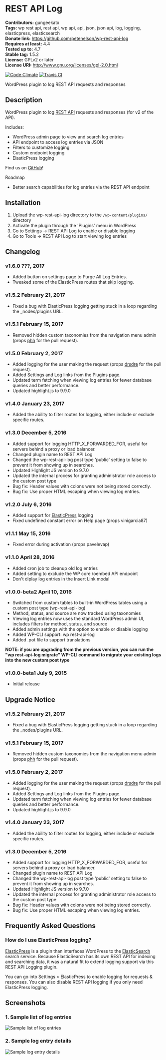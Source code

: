 # REST API Log #
**Contributors:** gungeekatx  
**Tags:** wp rest api, rest api, wp api, api, json, json api, log, logging, elasticpress, elasticsearch  
**Donate link:** https://github.com/petenelson/wp-rest-api-log  
**Requires at least:** 4.4  
**Tested up to:** 4.7  
**Stable tag:** 1.5.2  
**License:** GPLv2 or later  
**License URI:** http://www.gnu.org/licenses/gpl-2.0.html  

[![Code Climate](https://codeclimate.com/github/petenelson/wp-rest-api-log/badges/gpa.svg)](https://codeclimate.com/github/petenelson/wp-rest-api-log)
[![Travis CI](https://travis-ci.org/petenelson/wp-rest-api-log.svg)](https://travis-ci.org/petenelson/wp-rest-api-log)


WordPress plugin to log REST API requests and responses

## Description ##

WordPress plugin to log [REST API](http://v2.wp-api.org/) requests and responses (for v2 of the API).

Includes:

* WordPress admin page to view and search log entries
* API endpoint to access log entries via JSON
* Filters to customize logging
* Custom endpoint logging
* ElasticPress logging

Find us on [GitHub](https://github.com/petenelson/wp-rest-api-log)!

Roadmap

* Better search capabilities for log entries via the REST API endpoint


## Installation ##

1. Upload the wp-rest-api-log directory to the `/wp-content/plugins/` directory
2. Activate the plugin through the 'Plugins' menu in WordPress
3. Go to Settings -> REST API Log to enable or disable logging
3. Go to Tools -> REST API Log to start viewing log entries


## Changelog ##

### v1.6.0 ???, 2017 ###
* Added button on settings page to Purge All Log Entries.
* Tweaked some of the ElasticPress routes that skip logging.

### v1.5.2 February 21, 2017 ###
* Fixed a bug with ElasticPress logging getting stuck in a loop regarding the _nodes/plugins URL.

### v1.5.1 February 15, 2017 ###
* Removed hidden custom taxonomies from the navigation menu admin (props [phh](https://github.com/phh) for the pull request).

### v1.5.0 February 2, 2017 ###
* Added logging for the user making the request (props [drsdre](https://github.com/drsdre) for the pull request).
* Added Settings and Log links from the Plugins page.
* Updated term fetching when viewing log entries for fewer database queries and better performance.
* Updated highlight.js to 9.9.0

### v1.4.0 January 23, 2017 ###
* Added the ability to filter routes for logging, either include or exclude specific routes.

### v1.3.0 December 5, 2016 ###
* Added support for logging HTTP_X_FORWARDED_FOR, useful for servers behind a proxy or load balancer.
* Changed plugin name to REST API Log
* Changed the wp-rest-api-log post type 'public' setting to false to prevent it from showing up in searches.
* Updated Highlight JS version to 9.7.0
* Updated the internal process for granting administrator role access to the custom post type
* Bug fix: Header values with colons were not being stored correctly.
* Bug fix: Use proper HTML escaping when viewing log entries.

### v1.2.0 July 6, 2016 ###
* Added support for [ElasticPress](https://wordpress.org/plugins/elasticpress/) logging
* Fixed undefined constant error on Help page (props vinigarcia87)

### v1.1.1 May 15, 2016 ###
* Fixed error during activation (props pavelevap)

### v1.1.0 April 28, 2016 ###
* Added cron job to cleanup old log entries
* Added setting to exclude the WP core /oembed API endpoint
* Don't diplay log entries in the Insert Link modal

### v1.0.0-beta2 April 10, 2016 ###
* Switched from custom tables to built-in WordPress tables using a custom post type (wp-rest-api-log)
* Method, status, and source are now tracked using taxonomies
* Viewing log entries now uses the standard WordPress admin UI, includes filters for method, status, and source
* Added admin settings with the option to enable or disable logging
* Added WP-CLI support: wp rest-api-log
* Added .pot file to support translations

**NOTE: if you are upgrading from the previous version, you can run the "wp rest-api-log migrate" WP-CLI command to migrate your existing logs into the new custom post type**

### v1.0.0-beta1 July 9, 2015 ###
* Initial release


## Upgrade Notice ##

### v1.5.2 February 21, 2017 ###
* Fixed a bug with ElasticPress logging getting stuck in a loop regarding the _nodes/plugins URL.

### v1.5.1 February 15, 2017 ###
* Removed hidden custom taxonomies from the navigation menu admin (props [phh](https://github.com/phh) for the pull request).

### v1.5.0 February 2, 2017 ###
* Added logging for the user making the request (props [drsdre](https://github.com/drsdre) for the pull request).
* Added Settings and Log links from the Plugins page.
* Updated term fetching when viewing log entries for fewer database queries and better performance.
* Updated highlight.js to 9.9.0

### v1.4.0 January 23, 2017 ###
* Added the ability to filter routes for logging, either include or exclude specific routes.

### v1.3.0 December 5, 2016 ###
* Added support for logging HTTP_X_FORWARDED_FOR, useful for servers behind a proxy or load balancer.
* Changed plugin name to REST API Log
* Changed the wp-rest-api-log post type 'public' setting to false to prevent it from showing up in searches.
* Updated Highlight JS version to 9.7.0
* Updated the internal process for granting administrator role access to the custom post type
* Bug fix: Header values with colons were not being stored correctly.
* Bug fix: Use proper HTML escaping when viewing log entries.

## Frequently Asked Questions ##

### How do I use ElasticPress logging? ###

[ElasticPress](https://wordpress.org/plugins/elasticpress/) is a plugin than interfaces WordPress to the [ElasticSearch](https://www.elastic.co/products/elasticsearch) search service.  Because ElasticSearch has its own REST API for indexing and searching data, it was a natural fit to extend logging support via this REST API Logging plugin.

You can go into Settings > ElasticPress to enable logging for requests & responses.  You can also disable REST API logging if you only need ElasticPress logging.


## Screenshots ##

### 1. Sample list of log entries ###
![Sample list of log entries](https://raw.githubusercontent.com/petenelson/wp-rest-api-log/master/assets/screenshot-1.png)

### 2. Sample log entry details ###
![Sample log entry details](https://raw.githubusercontent.com/petenelson/wp-rest-api-log/master/assets/screenshot-2.png)

